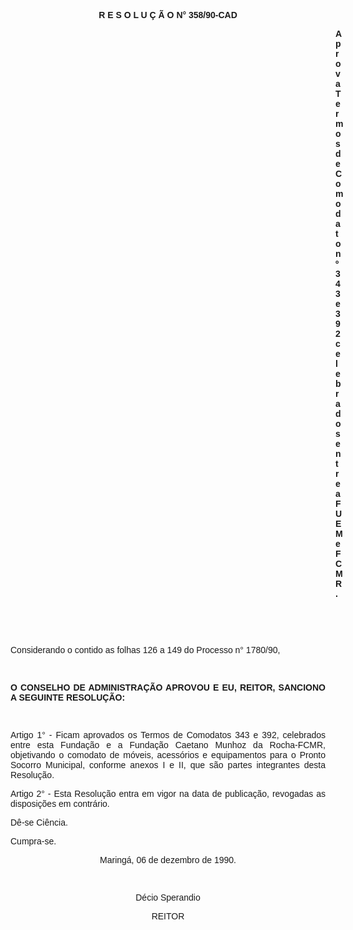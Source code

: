 <BODY>

<FONT FACE="Arial"><P ALIGN="JUSTIFY"></P>
<B><P ALIGN="CENTER">R E S O L U &Ccedil; &Atilde; O N° 358/90-CAD</P>
</B><P ALIGN="JUSTIFY"></P><DIR>
<DIR>
<DIR>
<DIR>
<DIR>
<DIR>
<DIR>
<DIR>
<DIR>
<DIR>
<DIR>
<DIR>
<DIR>

<B><P ALIGN="JUSTIFY">Aprova Termos de Comodato nº 343 e 392 celebrados entre a FUEM e FCMR.</P>
<P ALIGN="JUSTIFY"></P>
<P ALIGN="JUSTIFY">&nbsp;</P>
<P ALIGN="JUSTIFY">&nbsp;</P></DIR>
</DIR>
</DIR>
</DIR>
</DIR>
</DIR>
</DIR>
</DIR>
</DIR>
</DIR>
</DIR>
</DIR>
</DIR>

</B><P ALIGN="JUSTIFY">Considerando o contido as folhas 126 a 149 do Processo  n° 1780/90,</P>
<P ALIGN="JUSTIFY"></P>
<P ALIGN="JUSTIFY">&nbsp;</P>
<B><P ALIGN="JUSTIFY">O CONSELHO DE ADMINISTRA&Ccedil;&Atilde;O APROVOU E EU, REITOR, SANCIONO A SEGUINTE RESOLU&Ccedil;&Atilde;O:</P>
</B><P ALIGN="JUSTIFY"></P>
<P ALIGN="JUSTIFY">&nbsp;</P>
<P ALIGN="JUSTIFY">Artigo 1° - Ficam aprovados os Termos de Comodatos 343 e 392, celebrados entre esta Funda&ccedil;&atilde;o e a Funda&ccedil;&atilde;o Caetano Munhoz da Rocha-FCMR, objetivando o comodato de m&oacute;veis, acess&oacute;rios e equipamentos para o Pronto Socorro Municipal, conforme anexos I e II, que s&atilde;o partes integrantes desta Resolu&ccedil;&atilde;o.</P>
<P ALIGN="JUSTIFY">Artigo 2° - Esta Resolu&ccedil;&atilde;o entra em vigor na data de publica&ccedil;&atilde;o, revogadas as disposi&ccedil;&otilde;es em contr&aacute;rio.</P>
<P ALIGN="JUSTIFY">D&ecirc;-se Ci&ecirc;ncia.</P>
<P ALIGN="JUSTIFY">Cumpra-se.</P>
<P ALIGN="JUSTIFY"></P>
<P ALIGN="CENTER">Maring&aacute;, 06 de dezembro de 1990.</P>
<P ALIGN="CENTER"></P>
<P ALIGN="CENTER">&nbsp;</P>
<P ALIGN="CENTER">D&eacute;cio Sperandio</P>
<P ALIGN="CENTER">REITOR</P></FONT></BODY>
